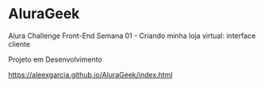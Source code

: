# AluraGeek

Alura Challenge Front-End
Semana 01 - Criando minha loja virtual: interface cliente

Projeto em Desenvolvimento

https://aleexgarcia.github.io/AluraGeek/index.html
